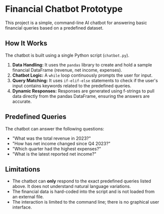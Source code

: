 # Financial Chatbot Prototype

This project is a simple, command-line AI chatbot for answering basic financial queries based on a predefined dataset.

## How It Works

The chatbot is built using a single Python script (`chatbot.py`).

1.  **Data Handling:** It uses the `pandas` library to create and hold a sample financial DataFrame (revenue, net income, expenses).
2.  **Chatbot Logic:** A `while` loop continuously prompts the user for input.
3.  **Query Matching:** It uses `if-elif-else` statements to check if the user's input contains keywords related to the predefined queries.
4.  **Dynamic Responses:** Responses are generated using f-strings to pull data directly from the pandas DataFrame, ensuring the answers are accurate.

## Predefined Queries

The chatbot can answer the following questions:
- "What was the total revenue in 2023?"
- "How has net income changed since Q4 2023?"
- "Which quarter had the highest expenses?"
- "What is the latest reported net income?"

## Limitations

- The chatbot can **only** respond to the exact predefined queries listed above. It does not understand natural language variations.
- The financial data is hard-coded into the script and is not loaded from an external file.
- The interaction is limited to the command line; there is no graphical user interface.
